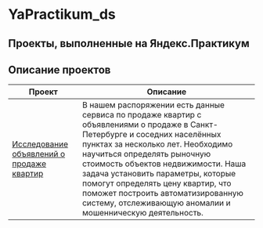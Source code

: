 # YaPractikum_ds
## Проекты, выполненные на Яндекс.Практикум
## Описание проектов

| Проект        | Описание          |
|---------------|-------------------|
|[Исследование объявлений о продаже квартир](https://github.com/cybermetalpunk/YaPractikum_ds/tree/main/real_estate_data)| В нашем распоряжении есть данные сервиса по продаже квартир с объявлениями о продаже в Санкт-Петербурге и соседних населённых пунктах за несколько лет. Необходимо научиться определять рыночную стоимость объектов недвижимости. Наша задача установить параметры, которые помогут определять цену квартир, что поможет построить автоматизированную систему, отслеживающую аномалии и мошенническую деятельность.
